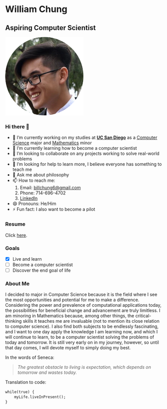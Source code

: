 # William Chung
## Aspiring Computer Scientist

<img src="assets/images/headshot.png" alt="headshot" width="250"/>

### Hi there 👋

- 🔭 I’m currently working on my studies at [**UC San Diego**](https://ucsd.edu/) as a [Computer Science](https://cse.ucsd.edu/) major and [Mathematics](https://www.math.ucsd.edu/) minor
- 🌱 I’m currently learning how to become a computer scientist
- 👯 I’m looking to collaborate on any projects working to solve real-world problems 
- 🤔 I’m looking for help to learn more, I believe everyone has something to teach me
- 💬 Ask me about philosophy 
- 📫 How to reach me:
  1. Email: billchung6@gmail.com
  2. Phone: 714-696-4702
  3. [LinkedIn](https://www.linkedin.com/in/williamkchung/)
- 😄 Pronouns: He/Him
- ⚡ Fun fact: I also want to become a pilot

### Resume

Click [here](assets/William%20Chung%20Resume.pdf).

### Goals

- [x] Live and learn 
- [ ] Become a computer scientist
- [ ] Discover the end goal of life

### About Me

I decided to major in Computer Science because it is the field where I see the most opportunities and potential for me to make a difference. Considering the power and prevalence of computational applications today, the possibilities for beneficial change and advancement are truly limitless. I am minoring in Mathematics because, among other things, the critical-thinking skills it teaches me are invaluable (not to mention its close relation to computer science). I also find both subjects to be endlessly fascinating, and I want to one day apply the knowledge I am learning now, and which I will continue to learn, to be a computer scientist solving the problems of today and tomorrow. It is still very early on in my journey, however, so until that day comes, I will devote myself to simply doing my best. 

In the words of Seneca: 

> *The greatest obstacle to living is expectation, which depends on tomorrow and wastes today.*

Translation to code:
```
while(true) {
    myLife.liveInPresent();
}
```

